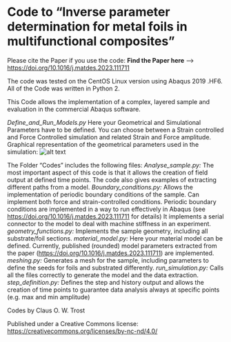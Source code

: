 # Code to “Inverse parameter determination for metal foils in multifunctional composites”
Please cite the Paper if you use the code:
**Find the Paper here** --> https://doi.org/10.1016/j.matdes.2023.111711

The code was tested on the CentOS Linux version using Abaqus 2019 .HF6. All of the Code was written in Python 2.

This Code allows the implementation of a complex, layered sample and evaluation in the commercial Abaqus software.

*Define_and_Run_Models.py*
Here your Geometrical and Simulational Parameters have to be defined. 
You can choose between a Strain controlled and Force Controlled simulation and related Strain and Force amplitude.
Graphical representation of the geometrical parameters used in the simulation:
![alt text](https://raw.githubusercontent.com/materialsguy/Abaqus_Codes_Inverse_Parameter_Paper/main/Geometry.jpeg)

The Folder “Codes” includes the following files:
*Analyse_sample.py:*
The most important aspect of this code is that it allows the creation of field output at defined time points. The code also gives examples of extracting different paths from a model.
*Boundary_conditions.py:*
Allows the implementation of periodic boundary conditions of the sample. Can implement both force and strain-controlled conditions. 
Periodic boundary conditions are implemented in a way to run effectively in Abaqus (see https://doi.org/10.1016/j.matdes.2023.111711 for details)
It implements a serial connector to the model to deal with machine stiffness in an experiment.
*geometry_functions.py:*
Implements the sample geometry, including all substrate/foil sections.
*material_model.py:*
Here your material model can be defined. Currently, published (rounded) model parameters extracted from the paper (https://doi.org/10.1016/j.matdes.2023.111711) are implemented.
*meshing.py:*
Generates a mesh for the sample, including parameters to define the seeds for foils and substrated differently.
*run_simulation.py:*
Calls all the files correctly to generate the model and the data extraction.
*step_definition.py:*
Defines the step and history output and allows the creation of time points to guarantee data analysis always at specific points (e.g. max and min amplitude)

Codes by Claus O. W. Trost 

Published under a Creative Commons license:
https://creativecommons.org/licenses/by-nc-nd/4.0/
